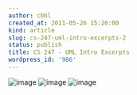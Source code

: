 ```yaml
---
author: cbhl
created_at: 2011-05-26 15:26:00
kind: article
slug: cs-247-uml-intro-excerpts-2
status: publish
title: CS 247 - UML Intro Excerpts
wordpress_id: '986'
---
```


![image](http://images.azuresky.ca/blog/wp-content/uploads/2011/05/wpid-IMG_20110526_1431431.jpg)
![image](http://images.azuresky.ca/blog/wp-content/uploads/2011/05/wpid-IMG_20110526_1520581.jpg)
![image](http://images.azuresky.ca/blog/wp-content/uploads/2011/05/wpid-IMG_20110526_153240.jpg)
